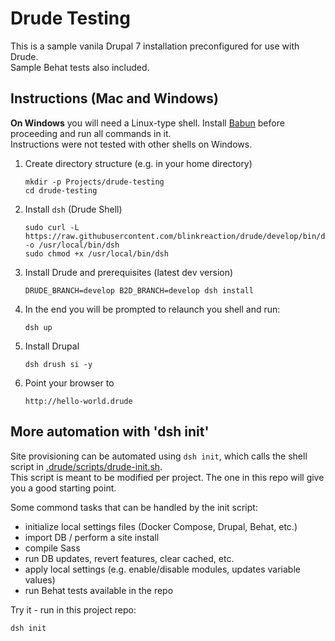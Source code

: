 # Drude Testing

This is a sample vanila Drupal 7 installation preconfigured for use with Drude.  
Sample Behat tests also included.

## Instructions (Mac and Windows)

**On Windows** you will need a Linux-type shell. Install [Babun](http://babun.github.io/) before proceeding and run all commands in it.  
Instructions were not tested with other shells on Windows.

1. Create directory structure (e.g. in your home directory)
    
    ```
    mkdir -p Projects/drude-testing
    cd drude-testing
    ```

2. Install `dsh` (Drude Shell)

    ```
    sudo curl -L https://raw.githubusercontent.com/blinkreaction/drude/develop/bin/dsh  -o /usr/local/bin/dsh
    sudo chmod +x /usr/local/bin/dsh
    ```

3. Install Drude and prerequisites (latest dev version)

    ```
    DRUDE_BRANCH=develop B2D_BRANCH=develop dsh install
    ```
    
4. In the end you will be prompted to relaunch you shell and run:

    ```
    dsh up
    ```

5. Install Drupal

    ```
    dsh drush si -y
    ```

6. Point your browser to

    ```
    http://hello-world.drude
    ```

## More automation with 'dsh init'

Site provisioning can be automated using `dsh init`, which calls the shell script in [.drude/scripts/drude-init.sh](.drude/scripts/drude-init.sh).  
This script is meant to be modified per project. The one in this repo will give you a good starting point.

Some commond tasks that can be handled by the init script:

- initialize local settings files (Docker Compose, Drupal, Behat, etc.)
- import DB / perform a site install
- compile Sass
- run DB updates, revert features, clear cached, etc.
- apply local settings (e.g. enable/disable modules, updates variable values)
- run Behat tests available in the repo

Try it - run in this project repo:

    dsh init
